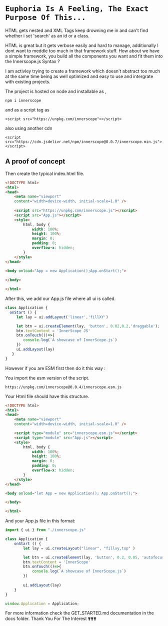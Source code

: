 
# `Euphoria Is A Feeling, The Exact Purpose Of This...`

HTML gets nested and XML Tags keep drowning me in and can't find whether i set
'search' as an id or a class.

HTML is great but it gets verbose easily and hard to manage, additionally I dont want to meddle
too much in that framework stuff.
How about we have a simple framework, you build all the components you want and fit them into
the Innerscope.js Syntax ?

I am activley trying to create a framework which doesn't abstract too much at the same time being
as well optimized and easy to use and intergrate with existing projects.

The project is hosted on node and installable as ,

```npm i innerscope```

and as a script tag as

```<script src="https://unpkg.com/innerscope"></script>```

also using another cdn

```<script src="https://cdn.jsdelivr.net/npm/innerscope@0.0.7/innerscope.min.js"></script>```

## A proof of concept

Then create the typical index.html file.

```html
<!DOCTYPE html>
<html>
<head>
    <meta name="viewport" 
    content="width=device-width, initial-scale=1.0" />
    
    <script src="https://unpkg.com/innerscope.js"></script>
    <script src="App.js"></script>
    <style>
        html, body {
            width: 100%;
            height: 100%;
            margin: 0;
            padding: 0;
            overflow-x: hidden;
        }
    </style>
</head>

<body onload="App = new Application();App.onStart();">
    
</body>

</html>
```

After this, we add our App.js file where all ui is called.

```javascript
class Application {
  onStart () {
     let lay = ui.addLayout('linear','fillXY')

     let btn = ui.createElement(lay, 'button', 0.02,0.2,'draggable');
     btn.textContent = 'InnerScope JS'
     btn.onTouch(()=>{
        console.log(`A showcase of InnerScope.js`)
     })
     ui.addLayout(lay)
   }
}
```

However if you are ESM first then do it this way :

You import the esm version of the script.

```https://unpkg.com/innerscope@0.0.4/innerscope.esm.js```

Your Html file should have this structure.

```html
<!DOCTYPE html>
<html>
<head>
    <meta name="viewport" 
    content="width=device-width, initial-scale=1.0" />

    <script type="module" src="innerscope.esm.js"></script>
    <script type="module" src="App.js"></script>
    <style>
        html, body {
            width: 100%;
            height: 100%;
            margin: 0;
            padding: 0;
            overflow-x: hidden;
        }
    </style>
</head>

<body onload="let App = new Application(); App.onStart();">

</body>

</html>
```

And your App.js file in this format:

```javascript
import { ui } from "./innerscope.js"

class Application {
    onStart () {
        let lay = ui.createLayout("linear", "fillxy,top" )

        let btn = ui.createElement(lay, 'button', 0.2, 0.05, 'autofocus')
        btn.textContent = 'InnerScope'
        btn.onTouch(()=>{
            console.log(`A showcase of InnerScope.js`)
        })
        
        ui.addLayout(lay)
    }
}

window.Application = Application;
```

For more information check the GET_STARTED.md documentation in the docs folder.
Thank You For The Interest ❣️❣️❣️
